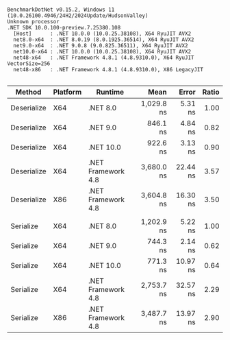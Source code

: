 ```

BenchmarkDotNet v0.15.2, Windows 11 (10.0.26100.4946/24H2/2024Update/HudsonValley)
Unknown processor
.NET SDK 10.0.100-preview.7.25380.108
  [Host]      : .NET 10.0.0 (10.0.25.38108), X64 RyuJIT AVX2
  net8.0-x64  : .NET 8.0.19 (8.0.1925.36514), X64 RyuJIT AVX2
  net9.0-x64  : .NET 9.0.8 (9.0.825.36511), X64 RyuJIT AVX2
  net10.0-x64 : .NET 10.0.0 (10.0.25.38108), X64 RyuJIT AVX2
  net48-x64   : .NET Framework 4.8.1 (4.8.9310.0), X64 RyuJIT VectorSize=256
  net48-x86   : .NET Framework 4.8.1 (4.8.9310.0), X86 LegacyJIT


```
| Method      | Platform | Runtime            |       Mean |    Error | Ratio |
|-------------|----------|--------------------|-----------:|---------:|------:|
| Deserialize | X64      | .NET 8.0           | 1,029.8 ns |  5.31 ns |  1.00 |
| Deserialize | X64      | .NET 9.0           |   846.1 ns |  4.84 ns |  0.82 |
| Deserialize | X64      | .NET 10.0          |   922.6 ns |  3.13 ns |  0.90 |
| Deserialize | X64      | .NET Framework 4.8 | 3,680.0 ns | 22.44 ns |  3.57 |
| Deserialize | X86      | .NET Framework 4.8 | 3,604.8 ns | 16.30 ns |  3.50 |
|             |          |                    |            |          |       |
| Serialize   | X64      | .NET 8.0           | 1,202.9 ns |  5.22 ns |  1.00 |
| Serialize   | X64      | .NET 9.0           |   744.3 ns |  2.14 ns |  0.62 |
| Serialize   | X64      | .NET 10.0          |   771.3 ns | 10.97 ns |  0.64 |
| Serialize   | X64      | .NET Framework 4.8 | 2,753.7 ns | 32.57 ns |  2.29 |
| Serialize   | X86      | .NET Framework 4.8 | 3,487.7 ns | 13.97 ns |  2.90 |
